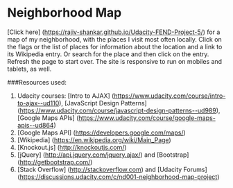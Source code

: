 # Neighborhood Map

[Click here] (https://rajiv-shankar.github.io/Udacity-FEND-Project-5/) for a map of my neighborhood, with the places I visit most often locally.  Click on the flags or the list of places for information about the location and a link to its Wikipedia entry.  Or search for the place and then click on the entry.  Refresh the page to start over.  The site is responsive to run on mobiles and tablets, as well.

###Resources used:
1.	Udacity courses: [Intro to AJAX] (https://www.udacity.com/course/intro-to-ajax--ud110), [JavaScript Design Patterns] (https://www.udacity.com/course/javascript-design-patterns--ud989), [Google Maps APIs] (https://www.udacity.com/course/google-maps-apis--ud864)
2.	[Google Maps API] (https://developers.google.com/maps/)
3.	[Wikipedia] (https://en.wikipedia.org/wiki/Main_Page)
4.	[Knockout.js] (http://knockoutjs.com/)
5.	[jQuery] (http://api.jquery.com/jquery.ajax/) and [Bootstrap] (http://getbootstrap.com/)
6.	[Stack Overflow] (http://stackoverflow.com) and [Udacity Forums] (https://discussions.udacity.com/c/nd001-neighborhood-map-project)
